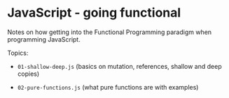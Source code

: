 # JavaScript - going functional

Notes on how getting into the Functional Programming paradigm when programming
JavaScript.

Topics:

- `01-shallow-deep.js` (basics on mutation, references, shallow and deep
  copies)

- `02-pure-functions.js` (what pure functions are with examples)
